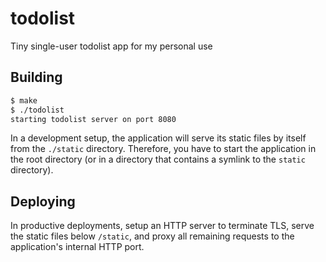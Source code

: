 # todolist
Tiny single-user todolist app for my personal use

## Building

```bash
$ make
$ ./todolist
starting todolist server on port 8080
```

In a development setup, the application will serve its static files by itself
from the `./static` directory. Therefore, you have to start the application in
the root directory (or in a directory that contains a symlink to the `static`
directory).

## Deploying

In productive deployments, setup an HTTP server to terminate TLS, serve the
static files below `/static`, and proxy all remaining requests to the
application's internal HTTP port.
